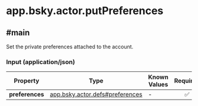 # app.bsky.actor.putPreferences

## #main

Set the private preferences attached to the account.

### Input (application/json)

| Property | Type | Known Values | Required | Description |
| --- | --- | --- | :---: | --- |
| **preferences** | [app.bsky.actor.defs#preferences](../../../../lexiconsapp/bsky/actor/defs.md#preferences) | - | ✅ | - |
